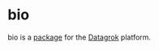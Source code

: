 # bio

bio is a [package](https://datagrok.ai/help/develop/develop#packages) for the [Datagrok](https://datagrok.ai) platform.